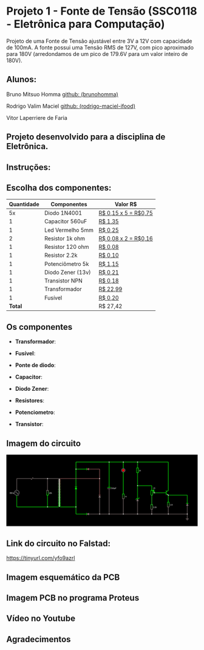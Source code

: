 # Projeto 1 - Fonte de Tensão (SSC0118 - Eletrônica para Computação)
Projeto de uma Fonte de Tensão ajustável entre 3V a 12V com capacidade de 100mA. A fonte possui uma Tensão RMS de 127V, com pico aproximado para 180V (arredondamos de um pico de 179.6V para um valor inteiro de 180V).


## Alunos:
Bruno Mitsuo Homma [github: (brunohomma)](https://github.com/brunohomma)

Rodrigo Valim Maciel [github: (rodrigo-maciel-ifood)](https://github.com/rodrigo-maciel-ifood)

Vitor Laperriere de Faria []()

## Projeto desenvolvido para a disciplina de Eletrônica.

## Instruções:

## Escolha dos componentes:
| Quantidade | Componentes        | Valor R$ |
|------------|--------------------|----------|
| 5x         | Diodo 1N4001       | [R$ 0,15  x  5 = R$0,75](https://www.baudaeletronica.com.br/diodo-1n4001.html) |
| 1          | Capacitor 560uF    | [R$ 1,35](https://produto.mercadolivre.com.br/MLB-1224395161-capacitor-560uf25v-samwha-105-8x20mm-560uf-25v-kit-c10-pc-_JM?matt_tool=79246729&matt_word&gclid=Cj0KCQjw6PD3BRDPARIsAN8pHuE09_vpTP-94KUv8B484TN9yoMPKdl6mD5vyV6dcl-4E9XVeMutZqQaAnpaEALw_wcB&quantity=1) |
| 1          | Led Vermelho 5mm   | [R$ 0,25](https://www.baudaeletronica.com.br/led-difuso-5mm-vermelho.html) |
| 2          | Resistor 1k ohm    | [R$ 0,08 x 2 = R$0,16](https://www.baudaeletronica.com.br/resistor-1k-5-1-4w.html) |
| 1          | Resistor 120 ohm   | [R$ 0,08](https://www.baudaeletronica.com.br/resistor-120r-5-1-4w.html) |
| 1          | Resistor 2.2k      | [R$ 0,10](https://daeletrica.com.br/resistor-2-2k-1-4w-x10-unidades.html) |
| 1          | Potenciômetro  5k  | [R$ 1,15](https://www.baudaeletronica.com.br/potenciometro-linear-de-5k-5000.html) |
| 1          | Diodo Zener (13v)  | [R$ 0,21](https://www.baudaeletronica.com.br/diodo-zener-1n4743-13v-1w.html) |
| 1          | Transistor NPN     | [R$ 0,18](https://www.baudaeletronica.com.br/transistor-npn-bc548.html) |
| 1          | Transformador      | [R$ 22,99](https://produto.mercadolivre.com.br/MLB-989883391-transformador-trafo-1212v-200ma-bivolt-eletronica-eletrica-_JM?quantity=1#position=1&type=item&tracking_id=9abf8c61-6492-4e02-bb1d-d1a22f9b055d) |
| 1          | Fusível            | [R$ 0,20](https://produto.mercadolivre.com.br/MLB-1215177820-100-pecas-fusivel-vidro-pequeno-5x20-100ma-promoco-_JM?matt_tool=82322591&matt_word&gclid=CjwKCAjw_-D3BRBIEiwAjVMy7KL-xfYxsBZ2ISQ6MRvXKc2D47XdN2jg_2NzGVHaAz0weXOF5UQ18RoCmSgQAvD_BwE&quantity=1) |
| **Total**  |                    |  R$ 27,42 |

## Os componentes

* **Transformador**: 
 
* **Fusível**: 

* **Ponte de diodo**: 

* **Capacitor**: 

* **Diodo Zener**: 

* **Resistores**: 

* **Potenciometro**: 

* **Transistor**: 

## Imagem do circuito
<img src="./Images/circuito2.png">

## Link do circuito no Falstad:
https://tinyurl.com/yfo9azrl

## Imagem esquemático da PCB
<!-- <img src="./Images/Esquemático.png"> -->

## Imagem PCB no programa Proteus
<!-- <img src="./Images/pcb.png"> -->

## Vídeo no Youtube

## Agradecimentos
